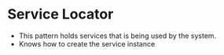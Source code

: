 Service Locator
===================
* This pattern holds services that is being used by the system.
* Knows how to create the service instance